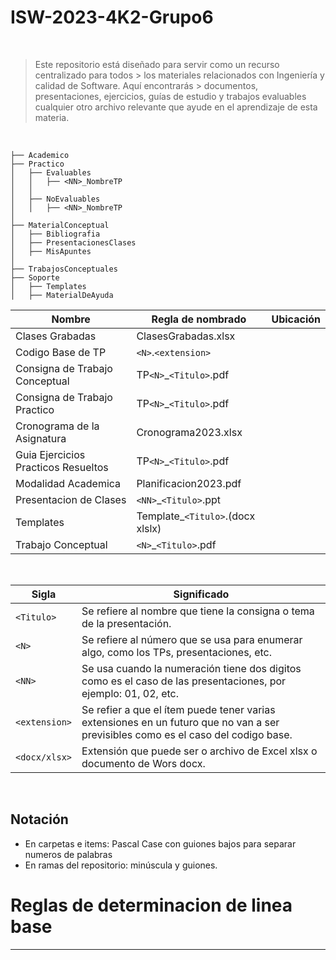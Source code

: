 # ISW-2023-4K2-Grupo6

<br>

> Este repositorio está diseñado para servir como un recurso centralizado para todos > los materiales relacionados con Ingeniería y calidad de Software. Aquí encontrarás > documentos, presentaciones, ejercicios, guías de estudio y trabajos evaluables
> cualquier otro archivo relevante que ayude en el aprendizaje de esta materia.

<br>

```
├── Academico
├── Practico
│   ├── Evaluables
│   │   ├── <NN>_NombreTP
│   │
│   ├── NoEvaluables
│   │   ├── <NN>_NombreTP
│   
├── MaterialConceptual
│   ├── Bibliografia
│   ├── PresentacionesClases
│   ├── MisApuntes
│
├── TrabajosConceptuales 
├── Soporte
│   ├── Templates
│   ├── MaterialDeAyuda
```


| Nombre | Regla de nombrado | Ubicación | 
| ------ | ----------------- | --------- |
| Clases Grabadas | ClasesGrabadas.xlsx | |
| Codigo Base de TP | `<N>`.`<extension>` | |
| Consigna de Trabajo Conceptual | TP`<N>`_`<Titulo>`.pdf | |
| Consigna de Trabajo Practico | TP`<N>`_`<Titulo>`.pdf | |
| Cronograma de la Asignatura | Cronograma2023.xlsx |  |
| Guia Ejercicios Practicos Resueltos | TP`<N>`_`<Titulo>`.pdf| | |
| Modalidad Academica | Planificacion2023.pdf | |  
| Presentacion de Clases | `<NN>`_`<Titulo>`.ppt| |  
| Templates | Template_`<Titulo>`.(docx xlslx)| |
| Trabajo Conceptual |`<N>`_`<Titulo>`.pdf | |   

<br>

| Sigla | Significado |
| ----- | ----------- |
| `<Titulo>` | Se refiere al nombre que tiene la consigna o tema de la presentación. |
| `<N>`| Se refiere al número que se usa para enumerar algo, como los TPs, presentaciones, etc.|
| `<NN>` | Se usa cuando la numeración tiene dos digitos como es el caso de las presentaciones, por ejemplo: 01, 02, etc. |
| `<extension>` | Se refier a que el ítem puede tener varias extensiones en un futuro que no van a ser previsibles como es el caso del codigo base. |
| `<docx/xlsx>` | Extensión que puede ser o archivo de Excel xlsx o documento de Wors docx. |

<br>

## Notación

* En carpetas e items: Pascal Case con guiones bajos para separar numeros de palabras
* En ramas del repositorio: minúscula y guiones.

# Reglas  de determinacion de linea base
---
